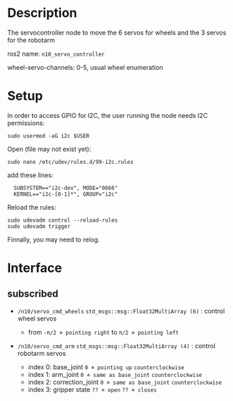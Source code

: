 # Description 
The servocontroller node to move the 6 servos for wheels and the 3 servos for the robotarm

ros2 name: `n10_servo_controller`

wheel-servo-channels: 0-5, usual wheel enumeration

# Setup
In order to access GPIO for I2C, the user running the node needs I2C permissions:
```
sudo usermod -aG i2c $USER
```
Open (file may not exist yet):
```
sudo nano /etc/udev/rules.d/99-i2c.rules
```
add these lines:
```  
  SUBSYSTEM=="i2c-dev", MODE="0666"
  KERNEL=="i2c-[0-1]*", GROUP="i2c"
```
Reload the rules:
```
sudo udevadm control --reload-rules
sudo udevadm trigger
```
Finnally, you may need to relog.

# Interface

## subscribed
- `/n10/servo_cmd_wheels` `std_msgs::msg::Float32MultiArray (6)` : control wheel servos
  - from `-π/2 ≐ pointing right` to `π/2 ≐ pointing left`

- `/n10/servo_cmd_arm` `std_msgs::msg::Float32MultiArray (4)` : control robotarm servos
  - index 0: base_joint `0 ≐ pointing up` `counterclockwise`
  - index 1: arm_joint `0 ≐ same as base_joint` `counterclockwise`
  - index 2: correction_joint `0 ≐ same as base_joint` `counterclockwise`
  - index 3: gripper state `?? ≐ open` `?? ≐ closes`
